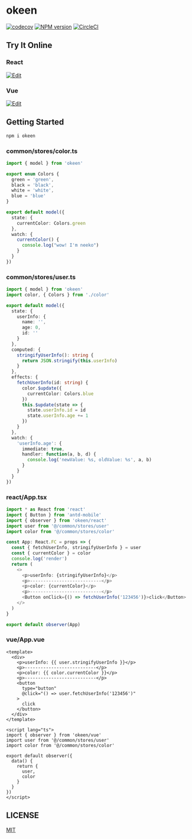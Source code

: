 # okeen

[![codecov](https://codecov.io/gh/umijs/neeko/branch/master/graph/badge.svg)](https://codecov.io/gh/umijs/neeko) [![NPM version](https://img.shields.io/npm/v/okeen.svg?style=flat)](https://npmjs.org/package/okeen) [![CircleCI](https://circleci.com/gh/umijs/neeko/tree/master.svg?style=svg)](https://circleci.com/gh/umijs/neeko/tree/master) 

## Try It Online

### React
[![Edit](https://codesandbox.io/static/img/play-codesandbox.svg)](https://codesandbox.io/s/recursing-wescoff-hmx11)

### Vue
[![Edit](https://codesandbox.io/static/img/play-codesandbox.svg)](https://codesandbox.io/s/awesome-heyrovsky-t3x15)

## Getting Started

```bash
npm i okeen
```

### common/stores/color.ts
```typescript
import { model } from 'okeen'

export enum Colors {
  green = 'green',
  black = 'black',
  white = 'white',
  blue = 'blue'
}

export default model({
  state: {
    currentColor: Colors.green
  },
  watch: {
    currentColor() {
      console.log("wow! I'm neeko")
    }
  }
})

```

### common/stores/user.ts
```typescript
import { model } from 'okeen'
import color, { Colors } from './color'

export default model({
  state: {
    userInfo: {
      name: '',
      age: 0,
      id: ''
    }
  },
  computed: {
    stringifyUserInfo(): string {
      return JSON.stringify(this.userInfo)
    }
  },
  effects: {
    fetchUserInfo(id: string) {
      color.$update({
        currentColor: Colors.blue
      })
      this.$update(state => {
        state.userInfo.id = id
        state.userInfo.age += 1
      })
    }
  },
  watch: {
    'userInfo.age': {
      immediate: true,
      handler: function(a, b, d) {
        console.log('newValue: %s, oldValue: %s', a, b)
      }
    }
  }
})

```

### react/App.tsx
```typescript
import * as React from 'react'
import { Button } from 'antd-mobile'
import { observer } from 'okeen/react'
import user from '@/common/stores/user'
import color from '@/common/stores/color'

const App: React.FC = props => {
  const { fetchUserInfo, stringifyUserInfo } = user
  const { currentColor } = color
  console.log('render')
  return (
    <>
      <p>userInfo: {stringifyUserInfo}</p>
      <p>---------------------------</p>
      <p>color: {currentColor}</p>
      <p>---------------------------</p>
      <Button onClick={() => fetchUserInfo('123456')}>click</Button>
    </>
  )
}

export default observer(App)

```

### vue/App.vue
```vue
<template>
  <div>
    <p>userInfo: {{ user.stringifyUserInfo }}</p>
    <p>---------------------------</p>
    <p>color: {{ color.currentColor }}</p>
    <p>---------------------------</p>
    <button
      type="button"
      @click="() => user.fetchUserInfo('123456')"
    >
      click
    </button>
  </div>
</template>

<script lang="ts">
import { observer } from 'okeen/vue'
import user from '@/common/stores/user'
import color from '@/common/stores/color'

export default observer({
  data() {
    return {
      user,
      color
    }
  }
})
</script>

```

## LICENSE

[MIT](https://github.com/umijs/neeko/blob/master/LICENSE)
